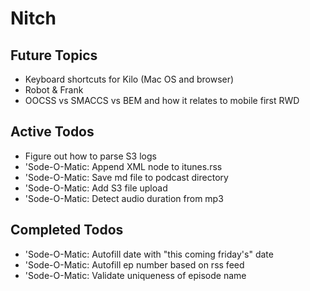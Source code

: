 Nitch
=====

## Future Topics

* Keyboard shortcuts for Kilo (Mac OS and browser)
* Robot & Frank
* OOCSS vs SMACCS vs BEM and how it relates to mobile first RWD

## Active Todos

* Figure out how to parse S3 logs
* 'Sode-O-Matic: Append XML node to itunes.rss
* 'Sode-O-Matic: Save md file to podcast directory
* 'Sode-O-Matic: Add S3 file upload
* 'Sode-O-Matic: Detect audio duration from mp3

## Completed Todos

* 'Sode-O-Matic: Autofill date with "this coming friday's" date
* 'Sode-O-Matic: Autofill ep number based on rss feed
* 'Sode-O-Matic: Validate uniqueness of episode name
